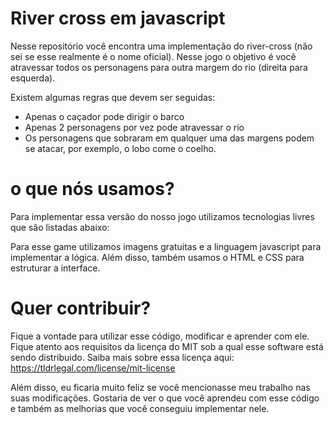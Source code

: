 # River cross em javascript

Nesse repositório você encontra uma implementação do river-cross (não sei se esse realmente é o nome oficial). Nesse jogo o objetivo é você atravessar todos os personagens para outra margem do rio (direita para esquerda). 

Existem algumas regras que devem ser seguidas:
- Apenas o caçador pode dirigir o barco
- Apenas 2 personagens por vez pode atravessar o rio
- Os personagens que sobraram em qualquer uma das margens podem se atacar, por exemplo, o lobo come o coelho.


# o que nós usamos?

Para implementar essa versão do nosso jogo utilizamos tecnologias livres que são listadas abaixo:

Para esse game utilizamos imagens gratuitas e a linguagem javascript para implementar a lógica. Além disso, também usamos o HTML e CSS para estruturar a interface. 

# Quer contribuir?

Fique a vontade para utilizar esse código, modificar e aprender com ele. Fique atento aos requisitos da licença do MIT sob a qual esse software está sendo distribuido. Saiba mais sobre essa licença aqui:
https://tldrlegal.com/license/mit-license

Além disso, eu ficaria muito feliz se você mencionasse meu trabalho nas suas modificações. Gostaria de ver o que você aprendeu com esse código e também as melhorias que você conseguiu implementar nele.
